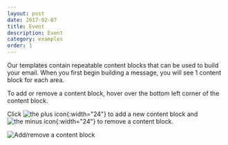```yaml
---
layout: post
date: 2017-02-07
title: Event
description: Event
category: examples
order: 1
---
```


Our templates contain repeatable content blocks that can be used to build your email. When you first begin building a message, you will see 1 content block for each area.

To add or remove a content block, hover over the bottom left corner of the content block. 

Click ![the plus icon]({{site.image_path}}/{{page.category}}/plus-icon.png){:width="24"} to add a new content block and ![the minus icon]({{site.image_path}}/{{page.category}}/minus-icon.png){:width="24"} to remove a content block. 

![Add/remove a content block]({{site.image_path}}/{{page.category}}/add-remove-block.gif)
